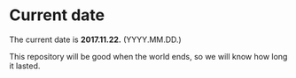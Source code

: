 # Current date

The current date is **2017.11.22.** (YYYY.MM.DD.)

This repository will be good when the world ends, so we will know how long it lasted.